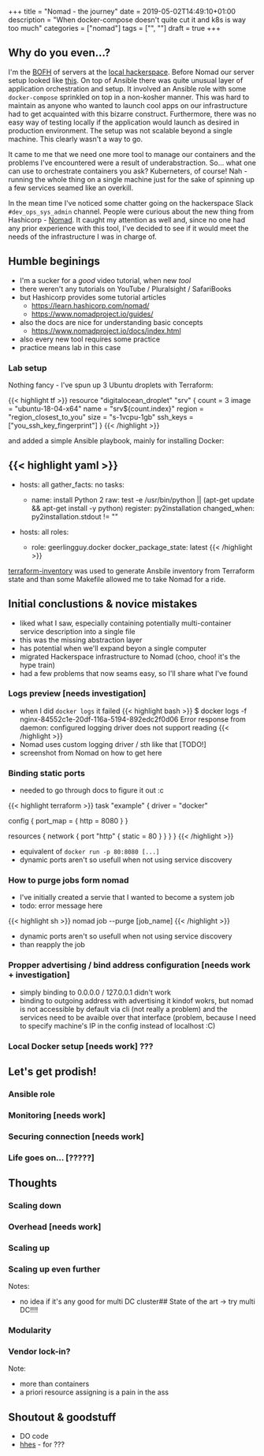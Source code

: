 +++
title = "Nomad - the journey"
date = 2019-05-02T14:49:10+01:00
description = "When docker-compose doesn't quite cut it and k8s is way too much"
categories = ["nomad"]
tags = ["", ""]
draft = true
+++

## Why do you even...?
I'm the [BOFH](https://en.wikipedia.org/wiki/Bastard_Operator_From_Hell) of servers at the [local hackerspace](https://hs3.pl/). Before Nomad our server setup looked like [this](https://github.com/hs3city/squire/tree/fc4c12ada57aee92e667a4ec92db3ee530b54477). On top of Ansible there was quite unusual layer of application orchestration and setup. It involved an Ansible role with some `docker-compose` sprinkled on top in a non-kosher manner. This was hard to maintain as anyone who wanted to launch cool apps on our infrastructure had to get acquainted with this bizarre construct. Furthermore, there was no easy way of testing locally if the application would launch as desired in production environment. The setup was not scalable beyond a single machine. This clearly wasn't a way to go.

It came to me that we need one more tool to manage our containers and the problems I've encountered were a result of underabstraction. So... what one can use to orchestrate containers you ask? Kuberneters, of course! Nah - running the whole thing on a single machine just for the sake of spinning up a few services seamed like an overkill. 

In the mean time I've noticed some chatter going on the hackerspace Slack `#dev_ops_sys_admin` channel. People were curious about the new thing from Hashicorp - [Nomad](https://www.nomadproject.io/). It caught my attention as well and, since no one had any prior experience with this tool, I've decided to see if it would meet the needs of the infrastructure I was in charge of.

<!-- tu skończyłem -->
## Humble beginings
- I'm a sucker for a *good* video tutorial, when new *tool*
- there weren't any tutorials on YouTube / Pluralsight / SafariBooks
- but Hashicorp provides some tutorial articles
    - https://learn.hashicorp.com/nomad/
    - https://www.nomadproject.io/guides/
- also the docs are nice for understanding basic concepts
    - https://www.nomadproject.io/docs/index.html
- also every new tool requires some practice
- practice means lab in this case

### Lab setup
Nothing fancy - I've spun up 3 Ubuntu droplets with Terraform:

{{< highlight tf >}}
resource "digitalocean_droplet" "srv" {
  count  = 3
  image  = "ubuntu-18-04-x64"
  name   = "srv${count.index}"
  region = "region_closest_to_you"
  size   = "s-1vcpu-1gb"
  ssh_keys = ["you_ssh_key_fingerprint"]
}
{{< /highlight >}}

and added a simple Ansible playbook, mainly for installing Docker:

{{< highlight yaml >}}
---
- hosts: all
  gather_facts: no
  tasks:
    - name: install Python 2
      raw: test -e /usr/bin/python || (apt-get update && apt-get install -y python)
      register: py2installation
      changed_when: py2installation.stdout != ""

- hosts: all
  roles:
    - role: geerlingguy.docker
      docker_package_state: latest
{{< /highlight >}}

[terraform-inventory](https://github.com/adammck/terraform-inventory) was used to generate Ansbile inventory from Terraform state and than some Makefile allowed me to take Nomad for a ride.

## Initial conclustions & novice mistakes
- liked what I saw, especially containing potentially multi-container service description into a single file
- this was the missing abstraction layer
- has potential when we'll expand beyon a single computer
- migrated Hackerspace infrastructure to Nomad (choo, choo! it's the hype train)
- had a few problems that now seams easy, so I'll share what I've found

### Logs preview [needs investigation]
- when I did `docker logs` it failed
{{< highlight bash >}}
$ docker logs -f nginx-84552c1e-20df-116a-5194-892edc2f0d06
Error response from daemon: configured logging driver does not support reading
{{< /highlight >}}
- Nomad uses custom logging driver / sth like that [TODO!]
- screenshot from Nomad on how to get here
### Binding static ports
- needed to go through docs to figure it out :c

{{< highlight terraform >}}
task "example" {
  driver = "docker"

  config {
    port_map = {
      http = 8080
    }
  }

  resources {
    network {
      port "http" {
            static = 80
        }
    }
  }
}
{{< /highlight >}}

- equivalent of `docker run -p 80:8080 [...]`
- dynamic ports aren't so usefull when not using service discovery
### How to purge jobs form nomad
- I've initially created a servie that I wanted to become a system job
- todo: error message here

{{< highlight sh >}}
nomad job --purge [job_name]
{{< /highlight >}}

- dynamic ports aren't so usefull when not using service discovery
- than reapply the job

### Propper advertising / bind address configuration [needs work + investigation]
- simply binding to 0.0.0.0 / 127.0.0.1 didn't work
- binding to outgoing address with advertising it kindof wokrs, but nomad is not accessible by default via cli (not really a problem) and the services need to be avaible over that interface (problem, because I need to specify machine's IP in the config instead of localhost :C)
### Local Docker setup [needs work] ???

<!-- todo: first review -->
<!-- todo: add some overwiev screenshots + tekst + nomad files -->

<!-- todo: split here -->

## Let's get prodish!
### Ansible role
### Monitoring [needs work]
### Securing connection [needs work]
### Life goes on... [?????]

## Thoughts
### Scaling down
### Overhead [needs work]
### Scaling up
### Scaling up even further
Notes:
- no idea if it's any good for multi DC cluster## State of the art -> try multi DC!!!!
### Modularity
### Vendor lock-in?
Note:
- more than containers
- a priori resource assigning is a pain in the ass

## Shoutout & goodstuff
- DO code
- [hhes](https://github.com/xaxes) - for ???
<!-- todo: tidy up - grammarly / sth else -->
<!-- todo: second review -->
<!-- todo: third review -->
<!-- todo: publish -->
